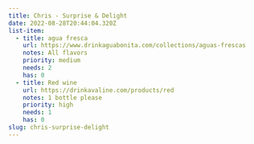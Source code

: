 ```yaml
---
title: Chris - Surprise & Delight
date: 2022-08-28T20:44:04.320Z
list-item:
  - title: agua fresca
    url: https://www.drinkaguabonita.com/collections/aguas-frescas
    notes: All flavors
    priority: medium
    needs: 2
    has: 0
  - title: Red wine
    url: https://drinkavaline.com/products/red
    notes: 1 bottle please
    priority: high
    needs: 1
    has: 0
slug: chris-surprise-delight
---
```

